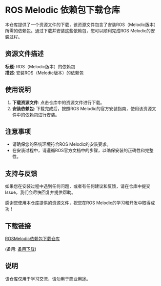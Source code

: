 # ROS Melodic 依赖包下载仓库

本仓库提供了一个资源文件的下载，该资源文件包含了安装ROS（Melodic版本）所需的依赖包。通过下载并安装这些依赖包，您可以顺利完成ROS Melodic的安装过程。

## 资源文件描述

**标题**: ROS（Melodic版本）的依赖包  
**描述**: 安装ROS（Melodic版本）的依赖包

## 使用说明

1. **下载资源文件**: 点击仓库中的资源文件进行下载。
2. **安装依赖包**: 下载完成后，按照ROS Melodic的官方安装指南，使用该资源文件中的依赖包进行安装。

## 注意事项

- 请确保您的系统环境符合ROS Melodic的安装要求。
- 在安装过程中，请遵循ROS官方文档中的步骤，以确保安装的正确性和完整性。

## 支持与反馈

如果您在安装过程中遇到任何问题，或者有任何建议和反馈，请在仓库中提交Issue，我们会尽快回复并提供帮助。

感谢您使用本仓库提供的资源文件，祝您在ROS Melodic的学习和开发中取得成功！

## 下载链接
[ROSMelodic依赖包下载仓库](https://pan.quark.cn/s/d727f9f37407) 

(备用: [备用下载](https://pan.baidu.com/s/1YZjoUSweaxgH6dYeCooT5g?pwd=1234))

## 说明

该仓库仅用于学习交流，请勿用于商业用途。
